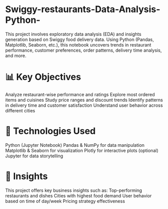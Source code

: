 # Swiggy-restaurants-Data-Analysis-Python-
This project involves exploratory data analysis (EDA) and insights generation based on Swiggy food delivery data. Using Python (Pandas, Matplotlib, Seaborn, etc.), this notebook uncovers trends in restaurant performance, customer preferences, order patterns, delivery time analysis, and more.

# 📊 Key Objectives
Analyze restaurant-wise performance and ratings
Explore most ordered items and cuisines
Study price ranges and discount trends
Identify patterns in delivery time and customer satisfaction
Understand user behavior across different cities

# 📁 Technologies Used
Python (Jupyter Notebook)
Pandas & NumPy for data manipulation
Matplotlib & Seaborn for visualization
Plotly for interactive plots (optional)
Jupyter for data storytelling

# 🧠 Insights
This project offers key business insights such as:
Top-performing restaurants and dishes
Cities with highest food demand
User behavior based on time of day/week
Pricing strategy effectiveness


